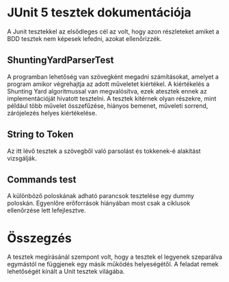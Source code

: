 # JUnit 5 tesztek dokumentációja

A Junit tesztekkel az elsődleges cél az volt, hogy azon részleteket amiket a BDD tesztek nem képesek lefedni, azokat ellenőrizzék.

## ShuntingYardParserTest

A programban lehetőség van szövegként megadni számításokat, amelyet a program amikor végrehajtja az adott műveletet kiértékel. A kiértékelés a Shunting Yard algoritmussal van megvalósítva, ezek atesztek ennek az implementációját hivatott tesztelni.
A tesztek kitérnek olyan részekre, mint például több művelet összefűzése, hiányos bemenet, műveleti sorrend, zárójelezés helyes kiértékelése.

## String to Token
Az itt lévő tesztek a szövegből való parsolást és tokkenek-é alakítást vizsgálják.

## Commands test
A különböző poloskának adható parancsok tesztelése egy dummy poloskán. Egyenlőre erőforrások hiányában most csak a ciklusok ellenőrzése lett lefejlesztve.

# Összegzés
A tesztek megírásánál szempont volt, hogy a tesztek el legyenek szeparálva egymástól ne függjenek egy másik működés helyeségétől. A feladat remek lehetőségét kínált a Unit tesztek világába.
